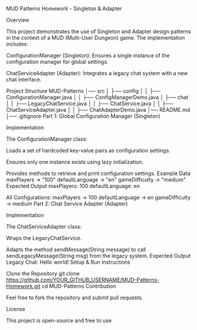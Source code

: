 MUD Patterns Homework - Singleton & Adapter

Overview

This project demonstrates the use of Singleton and Adapter design patterns in the context of a MUD (Multi-User Dungeon) game. The implementation includes:

ConfigurationManager (Singleton): Ensures a single instance of the configuration manager for global settings.

ChatServiceAdapter (Adapter): Integrates a legacy chat system with a new chat interface.

Project Structure 
MUD-Patterns
│── src
│   ├── config
│   │   ├── ConfigurationManager.java
│   │   ├── ConfigManagerDemo.java
│   ├── chat
│   │   ├── LegacyChatService.java
│   │   ├── ChatService.java
│   │   ├── ChatServiceAdapter.java
│   │   ├── ChatAdapterDemo.java
│── README.md
│── .gitignore
Part 1: Global Configuration Manager (Singleton)

Implementation

The ConfigurationManager class:

Loads a set of hardcoded key-value pairs as configuration settings.

Ensures only one instance exists using lazy initialization.

Provides methods to retrieve and print configuration settings.
Example Data 
maxPlayers → "100"
defaultLanguage → "en"
gameDifficulty → "medium"
 Expected Output 
 maxPlayers: 100
defaultLanguage: en

All Configurations:
maxPlayers → 100
defaultLanguage → en
gameDifficulty → medium
Part 2: Chat Service Adapter (Adapter)

Implementation

The ChatServiceAdapter class:

Wraps the LegacyChatService.

Adapts the method sendMessage(String message) to call sendLegacyMessage(String msg) from the legacy system.
Expected Output 
Legacy Chat: Hello world! 
Setup & Run Instructions

Clone the Repository
git clone https://github.com/YOUR_GITHUB_USERNAME/MUD-Patterns-Homework.git
cd MUD-Patterns
Contribution

Feel free to fork the repository and submit pull requests.

License

This project is open-source and free to use
